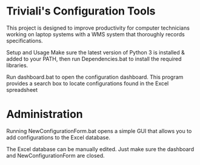 
# Triviali's Configuration Tools

This project is designed to improve productivity for computer technicians working on laptop systems with a WMS system that thoroughly records specifications.

Setup and Usage
Make sure the latest version of Python 3 is installed & added to your PATH, then run Dependencies.bat to install the required libraries.

Run dashboard.bat to open the configuration dashboard. This program provides a search box to locate configurations found in the Excel spreadsheet

# Administration

Running NewConfigurationForm.bat opens a simple GUI that allows you to add configurations to the Excel database.

The Excel database can be manually edited. Just make sure the dashboard and NewConfigurationForm are closed.

